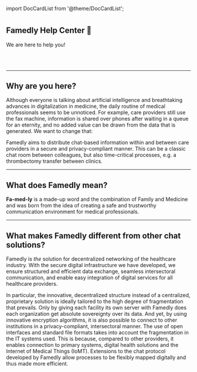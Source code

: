 import DocCardList from '@theme/DocCardList';

# 

<div class="hero hero--primary">
  <div class="container">
    <h2 class="hero__title">Famedly Help Center 👋</h2>
    <p class="hero__subtitle">We are here to help you! </p>
  </div>
</div>
<br></br>

---

## Why are you here?

Although everyone is talking about artificial intelligence and breathtaking advances in digitalization in medicine, the daily routine of medical professionals seems to be unnoticed. For example, care providers still use the fax machine, information is shared over phones after waiting in a queue for an eternity, and no added value can be drawn from the data that is generated. We want to change that:

Famedly aims to distribute chat-based information within and between care providers in a secure and privacy-compliant manner. This can be a classic chat room between colleagues, but also time-critical processes, e.g. a thrombectomy transfer between clinics.

---

## What does Famedly mean?

**Fa-med-ly** is a made-up word and the combination of Family and Medicine and was born from the idea of creating a safe and trustworthy communication environment for medical professionals.

---

## What makes Famedly different from other chat solutions?

Famedly is *the* solution for decentralized networking of the healthcare industry. With the secure digital infrastructure we have developed, we ensure structured and efficient data exchange, seamless intersectoral communication, and enable easy integration of digital services for all healthcare providers.

In particular, the innovative, decentralized structure instead of a centralized, proprietary solution is ideally tailored to the high degree of fragmentation that prevails. Only by giving each facility its own server with Famedly does each organization get absolute sovereignty over its data. And yet, by using innovative encryption algorithms, it is also possible to connect to other institutions in a privacy-compliant, intersectoral manner. The use of open interfaces and standard file formats takes into account the fragmentation in the IT systems used. This is because, compared to other providers, it enables connection to primary systems, digital health solutions and the Internet of Medical Things (IoMT). Extensions to the chat protocol developed by Famedly allow processes to be flexibly mapped digitally and thus made more efficient.